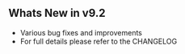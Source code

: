 Whats New in v9.2
--------------------------
- Various bug fixes and improvements
- For full details please refer to the CHANGELOG
